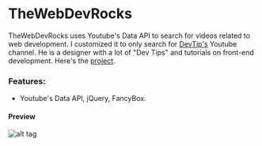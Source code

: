 # TheWebDevRocks

TheWebDevRocks uses Youtube's Data API to search for videos related to web development. I customized it to only search for [DevTip's](http://www.youtube.com/user/DevTipsForDesigners/) Youtube channel. He is a designer with a lot of "Dev Tips" and tutorials on front-end development. Here's the [project](http://www.thewebdev.rocks/).

### Features: 

* Youtube's Data API, jQuery, FancyBox.

#### Preview

![alt tag](https://github.com/pkayokay/thewebdev.rocks/img/thewebdev.png)